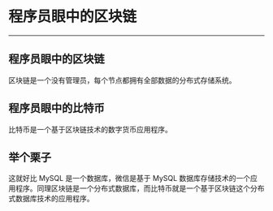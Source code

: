 # 程序员眼中的区块链

---

## 程序员眼中的区块链

区块链是一个没有管理员，每个节点都拥有全部数据的分布式存储系统。

## 程序员眼中的比特币

比特币是一个基于区块链技术的数字货币应用程序。

## 举个栗子

这就好比 MySQL 是一个数据库，微信是基于 MySQL 数据库存储技术的一个应用程序。同理区块链是一个分布式数据库，而比特币就是一个基于区块链这个分布式数据库技术的应用程序。

